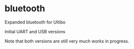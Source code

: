 # bluetooth
Expanded bluetooth for Ultibo

Initial UART and USB versions

Note that both versions are still very much works in progress.

